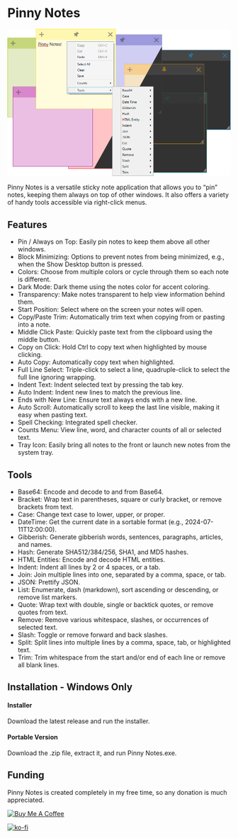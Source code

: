 # Pinny Notes

![Pinny Notes Screenshot](assets/Screenshot.png)

Pinny Notes is a versatile sticky note application that allows you to “pin” notes, keeping them always on top of other windows. It also offers a variety of handy tools accessible via right-click menus.

## Features

- Pin / Always on Top: Easily pin notes to keep them above all other windows.
- Block Minimizing: Options to prevent notes from being minimized, e.g., when the Show Desktop button is pressed.
- Colors: Choose from multiple colors or cycle through them so each note is different.
- Dark Mode: Dark theme using the notes color for accent coloring.
- Transparency: Make notes transparent to help view information behind them.
- Start Position: Select where on the screen your notes will open.
- Copy/Paste Trim: Automatically trim text when copying from or pasting into a note.
- Middle Click Paste: Quickly paste text from the clipboard using the middle button.
- Copy on Click: Hold Ctrl to copy text when highlighted by mouse clicking.
- Auto Copy: Automatically copy text when highlighted.
- Full Line Select: Triple-click to select a line, quadruple-click to select the full line ignoring wrapping.
- Indent Text: Indent selected text by pressing the tab key.
- Auto Indent: Indent new lines to match the previous line.
- Ends with New Line: Ensure text always ends with a new line.
- Auto Scroll: Automatically scroll to keep the last line visible, making it easy when pasting text.
- Spell Checking: Integrated spell checker.
- Counts Menu: View line, word, and character counts of all or selected text.
- Tray Icon: Easily bring all notes to the front or launch new notes from the system tray.

## Tools

- Base64: Encode and decode to and from Base64.
- Bracket: Wrap text in parentheses, square or curly bracket, or remove brackets from text.
- Case: Change text case to lower, upper, or proper.
- DateTime: Get the current date in a sortable format (e.g., 2024-07-11T12:00:00).
- Gibberish: Generate gibberish words, sentences, paragraphs, articles, and names.
- Hash: Generate SHA512/384/256, SHA1, and MD5 hashes.
- HTML Entities: Encode and decode HTML entities.
- Indent: Indent all lines by 2 or 4 spaces, or a tab.
- Join: Join multiple lines into one, separated by a comma, space, or tab.
- JSON: Prettify JSON.
- List: Enumerate, dash (markdown), sort ascending or descending, or remove list markers.
- Quote: Wrap text with double, single or backtick quotes, or remove quotes from text.
- Remove: Remove various whitespace, slashes, or occurrences of selected text.
- Slash: Toggle or remove forward and back slashes.
- Split: Split lines into multiple lines by a comma, space, tab, or highlighted text.
- Trim: Trim whitespace from the start and/or end of each line or remove all blank lines.

## Installation - Windows Only

#### Installer

Download the latest release and run the installer.

#### Portable Version

Download the .zip file, extract it, and run Pinny Notes.exe.

## Funding

Pinny Notes is created completely in my free time, so any donation is much appreciated.

<a href="https://www.buymeacoffee.com/63BeetleSmurf" target="_blank"><img src="https://cdn.buymeacoffee.com/buttons/v2/default-yellow.png" alt="Buy Me A Coffee" style="height: 60px !important;width: 217px !important;" ></a>

[![ko-fi](https://ko-fi.com/img/githubbutton_sm.svg)](https://ko-fi.com/C0C1183AGT)
